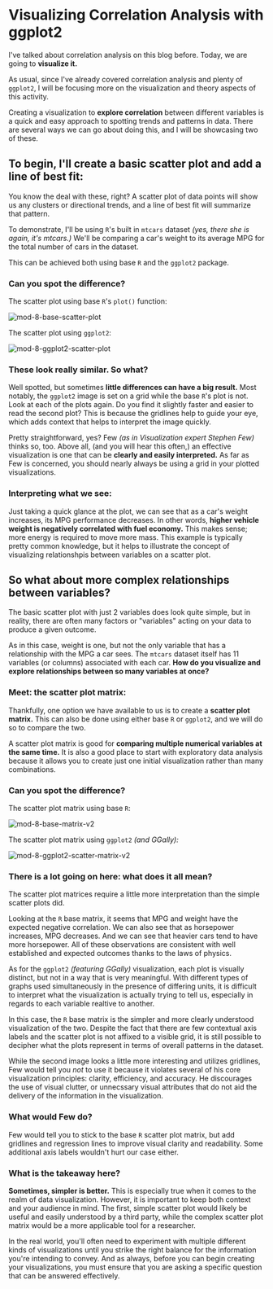 # Visualizing Correlation Analysis with ggplot2

I've talked about correlation analysis on this blog before. Today, we are going to **visualize it.**

As usual, since I've already covered correlation analysis and plenty of `ggplot2`, I will be focusing more on the visualization and theory aspects of this activity.

Creating a visualization to **explore correlation** between different variables is a quick and easy approach to spotting trends and patterns in data. There are several ways we can go about doing this, and I will be showcasing two of these.

## To begin, I'll create a basic scatter plot and add a line of best fit:

You know the deal with these, right? A scatter plot of data points will show us any clusters or directional trends, and a line of best fit will summarize that pattern.

To demonstrate, I'll be using `R`'s built in `mtcars` dataset *(yes, there she is again, it's mtcars.)* We'll be comparing a car's weight to its average MPG for the total number of cars in the dataset.

This can be achieved both using base `R` and the `ggplot2` package.

### Can you spot the difference?

The scatter plot using base `R`'s `plot()` function:

![mod-8-base-scatter-plot](https://github.com/user-attachments/assets/3a60bf15-2256-4352-a052-7977eede992e)

The scatter plot using `ggplot2`:

![mod-8-ggplot2-scatter-plot](https://github.com/user-attachments/assets/647154ca-d006-4330-8151-3248e7a1d0eb)


### These look really similar. So what?

Well spotted, but sometimes **little differences can have a big result.** Most notably, the `ggplot2` image is set on a grid while the base `R`'s plot is not. Look at each of the plots again. Do you find it slightly faster and easier to read the second plot? This is because the gridlines help to guide your eye, which adds context that helps to interpret the image quickly.

Pretty straightforward, yes? Few *(as in Visualization expert Stephen Few)* thinks so, too. Above all, (and you will hear this often,) an effective visualization is one that can be **clearly and easily interpreted.** As far as Few is concerned, you should nearly always be using a grid in your plotted visualizations.

### Interpreting what we see:

Just taking a quick glance at the plot, we can see that as a car's weight increases, its MPG performance decreases. In other words, **higher vehicle weight is negatively correlated with fuel economy.** This makes sense; more energy is required to move more mass. This example is typically pretty common knowledge, but it helps to illustrate the concept of visualizing relationshpis between variables on a scatter plot.

## So what about more complex relationships between variables?

The basic scatter plot with just 2 variables does look quite simple, but in reality, there are often many factors or "variables" acting on your data to produce a given outcome.

As in this case, weight is one, but not the only variable that has a relationship with the MPG a car sees. The `mtcars` dataset itself has 11 variables (or columns) associated with each car. **How do you visualize and explore relationships between so many variables at once?**

### Meet: the scatter plot matrix:

Thankfully, one option we have available to us is to create a **scatter plot matrix.** This can also be done using either base `R` or `ggplot2`, and we will do so to compare the two.

A scatter plot matrix is good for **comparing multiple numerical variables at the same time.** It is also a good place to start with exploratory data analysis because it allows you to create just one initial visualization rather than many combinations.

### Can you spot the difference?

The scatter plot matrix using base `R`:

![mod-8-base-matrix-v2](https://github.com/user-attachments/assets/80749377-3c1c-4e32-ba17-04d9ad8794b1)

The scatter plot matrix using `ggplot2` *(and GGally):*

![mod-8-ggplot2-scatter-matrix-v2](https://github.com/user-attachments/assets/f363f16b-03d8-4dad-90f0-3b7069377fc5)


### There is a lot going on here: what does it all mean?

The scatter plot matrices require a little more interpretation than the simple scatter plots did.

Looking at the `R` base matrix, it seems that MPG and weight have the expected negative correlation. We can also see that as horsepower increases, MPG decreases. And we can see that heavier cars tend to have more horsepower. All of these observations are consistent with well established and expected outcomes thanks to the laws of physics.

As for the `ggplot2` *(featuring GGally)* visualization, each plot is visually distinct, but not in a way that is very meaningful. With different types of graphs used simultaneously in the presence of differing units, it is difficult to interpret what the visualization is actually trying to tell us, especially in regards to each variable realtive to another.

In this case, the `R` base matrix is the simpler and more clearly understood visualization of the two. Despite the fact that there are few contextual axis labels and the scatter plot is not affixed to a visible grid, it is still possible to decipher what the plots represent in terms of overall patterns in the dataset. 

While the second image looks a little more interesting and utilizes gridlines, Few would tell you *not* to use it because it violates several of his core visualization principles: clarity, efficiency, and accuracy. He discourages the use of visual clutter, or unnecssary visual attributes that do not aid the delivery of the information in the visualization.

### What would Few do?

Few would tell you to stick to the base `R` scatter plot matrix, but add gridlines and regression lines to improve visual clarity and readability. Some additional axis labels wouldn't hurt our case either.

### What is the takeaway here?

**Sometimes, simpler is better.** This is especially true when it comes to the realm of data visualization. However, it is important to keep both context and your audience in mind. The first, simple scatter plot would likely be useful and easily understood by a third party, while the complex scatter plot matrix would be a more applicable tool for a researcher.

In the real world, you'll often need to experiment with multiple different kinds of visualizations until you strike the right balance for the information you're intending to convey. And as always, before you can begin creating your visualizations, you must ensure that you are asking a specific question that can be answered effectively.
